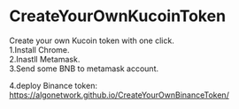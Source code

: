 # CreateYourOwnKucoinToken
Create your own Kucoin token with one click.
<br>
1.Install Chrome.<br>
2.Inastll Metamask.<br>
3.Send some BNB to metamask account.<br>

4.deploy Binance token:
https://algonetwork.github.io/CreateYourOwnBinanceToken/
